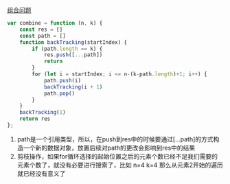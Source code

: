 <a href="https://leetcode.cn/problems/combinations/submissions/">组合问题</a>

``` js
var combine = function (n, k) {
    const res = []
    const path = []
    function backTracking(startIndex) {
        if (path.length == k) {
            res.push([...path])
            return
        }
        for (let i = startIndex; i <= n-(k-path.length)+1; i++) {
            path.push(i)
            backTracking(i + 1)
            path.pop()
        }
    }
    backTracking(1)
    return res
};
```

1. path是一个引用类型，所以，在push到res中的时候要通过[...path]的方式构造一个新的数据对象，放置后续对path的更改会影响到res中的结果
2. 剪枝操作，如果for循环选择的起始位置之后的元素个数已经不足我们需要的元素个数了，就没有必要进行搜索了，比如 n=4 k=4 那么从元素2开始的遍历就已经没有意义了
